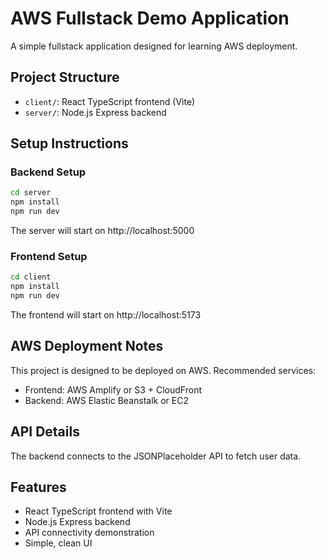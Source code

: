 # AWS Fullstack Demo Application

A simple fullstack application designed for learning AWS deployment.

## Project Structure
- `client/`: React TypeScript frontend (Vite)
- `server/`: Node.js Express backend

## Setup Instructions

### Backend Setup
```bash
cd server
npm install
npm run dev
```

The server will start on http://localhost:5000

### Frontend Setup
```bash
cd client
npm install
npm run dev
```

The frontend will start on http://localhost:5173

## AWS Deployment Notes

This project is designed to be deployed on AWS. Recommended services:
- Frontend: AWS Amplify or S3 + CloudFront
- Backend: AWS Elastic Beanstalk or EC2

## API Details
The backend connects to the JSONPlaceholder API to fetch user data.

## Features
- React TypeScript frontend with Vite
- Node.js Express backend
- API connectivity demonstration
- Simple, clean UI 